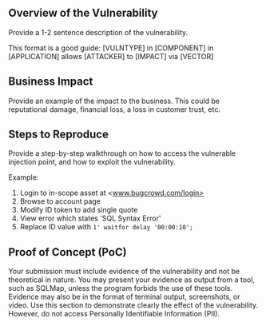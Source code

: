 
## Overview of the Vulnerability

Provide a 1-2 sentence description of the vulnerability.

This format is a good guide:
[VULNTYPE] in [COMPONENT] in [APPLICATION] allows [ATTACKER] to [IMPACT] via [VECTOR] 

## Business Impact

Provide an example of the impact to the business. This could be reputational damage, financial loss, a loss in customer trust, etc.

## Steps to Reproduce

Provide a step-by-step walkthrough on how to access the vulnerable injection point, and how to exploit the vulnerability.

Example:

1. Login to in-scope asset at <www.bugcrowd.com/login>
1. Browse to account page
1. Modify ID token to add single quote
1. View error which states 'SQL Syntax Error'
1. Replace ID value with `1' waitfor delay '00:00:10'; `


## Proof of Concept (PoC)

Your submission must include evidence of the vulnerability and not be theoretical in nature.
You may present your evidence as output from a tool, such as SQLMap, unless the program forbids the use of these tools. Evidence may also be in the format of terminal output, screenshots, or video.
Use this section to demonstrate clearly the effect of the vulnerability. However, do not access Personally Identifiable Information (PII).
